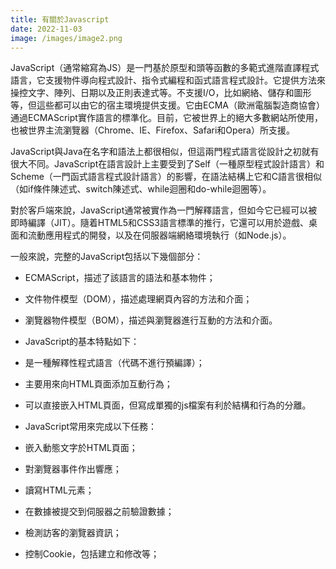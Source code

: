```yaml
---
title: 有關於Javascript
date: 2022-11-03
image: /images/image2.png
---
```


JavaScript（通常縮寫為JS）是一門基於原型和頭等函數的多範式進階直譯程式語言，它支援物件導向程式設計、指令式編程和函式語言程式設計。它提供方法來操控文字、陣列、日期以及正則表達式等。不支援I/O，比如網絡、儲存和圖形等，但這些都可以由它的宿主環境提供支援。它由ECMA（歐洲電腦製造商協會）通過ECMAScript實作語言的標準化。目前，它被世界上的絕大多數網站所使用，也被世界主流瀏覽器（Chrome、IE、Firefox、Safari和Opera）所支援。

JavaScript與Java在名字和語法上都很相似，但這兩門程式語言從設計之初就有很大不同。JavaScript在語言設計上主要受到了Self（一種原型程式設計語言）和Scheme（一門函式語言程式設計語言）的影響，在語法結構上它和C語言很相似（如if條件陳述式、switch陳述式、while迴圈和do-while迴圈等）。

對於客戶端來說，JavaScript通常被實作為一門解釋語言，但如今它已經可以被即時編譯（JIT）。隨着HTML5和CSS3語言標準的推行，它還可以用於遊戲、桌面和流動應用程式的開發，以及在伺服器端網絡環境執行（如Node.js）。

一般來說，完整的JavaScript包括以下幾個部分：

- ECMAScript，描述了該語言的語法和基本物件；
- 文件物件模型（DOM），描述處理網頁內容的方法和介面；
- 瀏覽器物件模型（BOM），描述與瀏覽器進行互動的方法和介面。
- JavaScript的基本特點如下：

- 是一種解釋性程式語言（代碼不進行預編譯）；
- 主要用來向HTML頁面添加互動行為；
- 可以直接嵌入HTML頁面，但寫成單獨的js檔案有利於結構和行為的分離。
- JavaScript常用來完成以下任務：

- 嵌入動態文字於HTML頁面；
- 對瀏覽器事件作出響應；
- 讀寫HTML元素；
- 在數據被提交到伺服器之前驗證數據；
- 檢測訪客的瀏覽器資訊；
- 控制Cookie，包括建立和修改等；